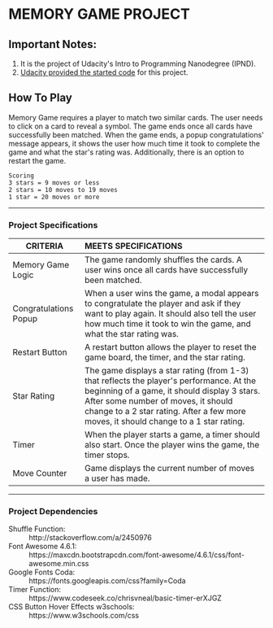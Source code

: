 # MEMORY GAME PROJECT

## Important Notes:

 1. It is the project of Udacity's Intro to Programming Nanodegree (IPND).
 2. [Udacity provided the started code](https://github.com/udacity/fend-project-memory-game) for this project.

## How To Play
 Memory Game requires a player to match two similar cards.
 The user needs to click on a card to reveal a symbol.
 The game ends once all cards have successfully been matched. When the game ends, a popup congratulations' message appears, it shows the user how much time it took to complete the game and what the star's rating was.
 Additionally, there is an option to restart the game.

```
Scoring
3 stars = 9 moves or less
2 stars = 10 moves to 19 moves
1 star = 20 moves or more

```
---


### Project Specifications
| CRITERIA | MEETS SPECIFICATIONS
|---|:---
| Memory Game Logic | The game randomly shuffles the cards. A user wins once all cards have successfully been matched.
| Congratulations Popup | When a user wins the game, a modal appears to congratulate the player and ask if they want to play again. It should also tell the user how much time it took to win the game, and what the star rating was.
| Restart Button | A restart button allows the player to reset the game board, the timer, and the star rating.
| Star Rating | The game displays a star rating (from 1-3) that reflects the player's performance. At the beginning of a game, it should display 3 stars. After some number of moves, it should change to a 2 star rating. After a few more moves, it should change to a 1 star rating.
| Timer | When the player starts a game, a timer should also start. Once the player wins the game, the timer stops.
| Move Counter | Game displays the current number of moves a user has made.



---


### Project Dependencies

<dl>
  <dt> Shuffle Function: </dt>
  <dd> http://stackoverflow.com/a/2450976 </dd>

  <dt> Font Awesome 4.6.1: </dt>
  <dd> https://maxcdn.bootstrapcdn.com/font-awesome/4.6.1/css/font-awesome.min.css </dd>

  <dt> Google Fonts Coda: </dt>
  <dd> https://fonts.googleapis.com/css?family=Coda </dd>

  <dt> Timer Function: </dt>
  <dd> https://www.codeseek.co/chrisvneal/basic-timer-erXJGZ </dd>

  <dt> CSS Button Hover Effects w3schools: </dt>
  <dd> https://www.w3schools.com/css </dd>
</dl>
